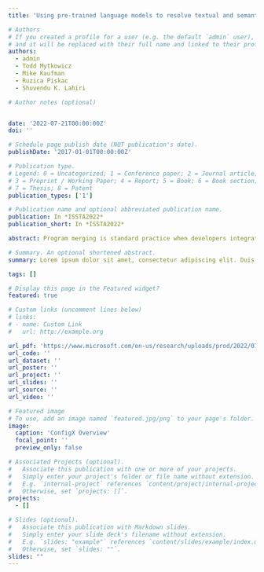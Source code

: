 ```yaml
---
title: 'Using pre-trained language models to resolve textual and semantic merge conflicts (experience paper)'

# Authors
# If you created a profile for a user (e.g. the default `admin` user), write the username (folder name) here
# and it will be replaced with their full name and linked to their profile.
authors:
  - admin
  - Todd Mytkowicz
  - Mike Kaufman
  - Ruzica Piskac
  - Shuvendu K. Lahiri

# Author notes (optional)


date: '2022-07-21T00:00:00Z'
doi: ''

# Schedule page publish date (NOT publication's date).
publishDate: '2017-01-01T00:00:00Z'

# Publication type.
# Legend: 0 = Uncategorized; 1 = Conference paper; 2 = Journal article;
# 3 = Preprint / Working Paper; 4 = Report; 5 = Book; 6 = Book section;
# 7 = Thesis; 8 = Patent
publication_types: ['1']

# Publication name and optional abbreviated publication name.
publication: In *ISSTA2022*
publication_short: In *ISSTA2022*

abstract: Program merging is standard practice when developers integrate their individual changes to a common code base. When the merge algorithm fails, this is called a merge conflict. The conflict either manifests as a textual merge conflict where the merge fails to pro- duce code, or as a semantic merge conflict where the merged code results in compiler errors or broken tests. Resolving these conflicts for large code projects is expensive because it requires developers to manually identify the sources of conflicts and correct them. In this paper, we explore the feasibility of automatically repairing merge conflicts (both textual and semantic) using k-shot learning with pre-trained large neural language models (LM) such as GPT-3. One of the challenges in leveraging such language models is fitting the examples and the queries within a small prompt (2048 tokens). We evaluate LMs and k-shot learning for both textual and semantic merge conflicts for Microsoft Edge. Our results are mixed: on one-hand, LMs provide the state-of-the-art (SOTA) performance on semantic merge conflict resolution for Edge compared to earlier symbolic approaches; on the other hand, LMs do not yet obviate the benefits of special purpose domain-specific languages (DSL) for restricted patterns for program synthesis.

# Summary. An optional shortened abstract.
summary: Lorem ipsum dolor sit amet, consectetur adipiscing elit. Duis posuere tellus ac convallis placerat. Proin tincidunt magna sed ex sollicitudin condimentum.

tags: []

# Display this page in the Featured widget?
featured: true

# Custom links (uncomment lines below)
# links:
# - name: Custom Link
#   url: http://example.org

url_pdf: 'https://www.microsoft.com/en-us/research/uploads/prod/2022/07/issta22-merge-conflicts-llm.pdf'
url_code: ''
url_dataset: ''
url_poster: ''
url_project: ''
url_slides: ''
url_source: ''
url_video: ''

# Featured image
# To use, add an image named `featured.jpg/png` to your page's folder.
image:
  caption: 'ConfigX Overview'
  focal_point: ''
  preview_only: false

# Associated Projects (optional).
#   Associate this publication with one or more of your projects.
#   Simply enter your project's folder or file name without extension.
#   E.g. `internal-project` references `content/project/internal-project/index.md`.
#   Otherwise, set `projects: []`.
projects:
  - []

# Slides (optional).
#   Associate this publication with Markdown slides.
#   Simply enter your slide deck's filename without extension.
#   E.g. `slides: "example"` references `content/slides/example/index.md`.
#   Otherwise, set `slides: ""`.
slides: ""
---
```

